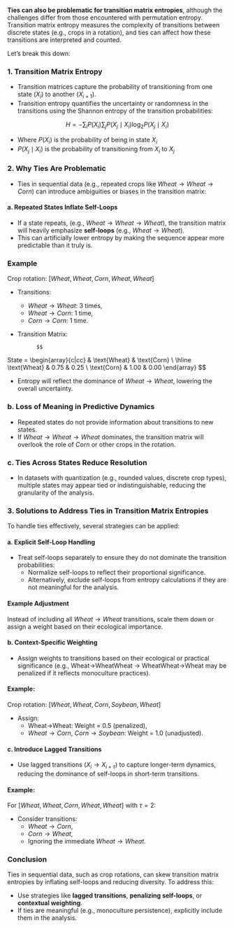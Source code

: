 **Ties can also be problematic for transition matrix entropies**, although the challenges differ from those encountered with permutation entropy. Transition matrix entropy measures the complexity of transitions between discrete states (e.g., crops in a rotation), and ties can affect how these transitions are interpreted and counted.

Let’s break this down:

### 1. Transition Matrix Entropy

- Transition matrices capture the probability of transitioning from one state $(X_i​)$ to another $(X_{i+1}​)$.
- Transition entropy quantifies the uncertainty or randomness in the transitions using the Shannon entropy of the transition probabilities:

$$H = - \sum_{i} P(X_i) \sum_{j} P(X_j \mid X_i) \log_2 P(X_j \mid X_i)$$

 - Where $P(X_i)$ is the probability of being in state $X_i$
 - $P(X_j \mid X_i)$ is the probability of transitioning from $X_i$ to $X_j$

### 2. Why Ties Are Problematic

- Ties in sequential data (e.g., repeated crops like $Wheat \rightarrow Wheat \rightarrow Corn)$ can introduce ambiguities or biases in the transition matrix: 

#### a. Repeated States Inflate Self-Loops
- If a state repeats, (e.g., $Wheat \rightarrow Wheat \rightarrow Wheat)$, the transition matrix will heavily emphasize **self-loops** (e.g., $Wheat \rightarrow Wheat)$.
- This can artificially lower entropy by making the sequence appear more predictable than it truly is. 

### Example

Crop rotation: $[Wheat, Wheat, Corn, Wheat, Wheat]$

- Transitions:
	- $Wheat \rightarrow Wheat$: 3 times,
	- $Wheat \rightarrow Corn$: 1 time,
	- $Corn \rightarrow Corn$: 1 time.
- Transition Matrix:

			$$
State =
\begin{array}{c|cc}
 & \text{Wheat} & \text{Corn} \\
\hline
\text{Wheat} & 0.75 & 0.25 \\
\text{Corn} & 1.00 & 0.00
\end{array}
$$

- Entropy will reflect the dominance of $Wheat \rightarrow Wheat$, lowering the overall uncertainty. 

### b. Loss of Meaning in Predictive Dynamics
- Repeated states do not provide information about transitions to new states. 
- If $Wheat \rightarrow Wheat \rightarrow Wheat$ dominates, the transition matrix will overlook the role of $Corn$ or other crops in the rotation. 

### c. Ties Across States Reduce Resolution
- In datasets with quantization (e.g., rounded values, discrete crop types), multiple states may appear tied or indistinguishable, reducing the granularity of the analysis.

### **3. Solutions to Address Ties in Transition Matrix Entropies**

To handle ties effectively, several strategies can be applied:

#### **a. Explicit Self-Loop Handling**

- Treat self-loops separately to ensure they do not dominate the transition probabilities:
    - Normalize self-loops to reflect their proportional significance.
    - Alternatively, exclude self-loops from entropy calculations if they are not meaningful for the analysis.
#### Example Adjustment

Instead of including all $Wheat→Wheat$ transitions, scale them down or assign a weight based on their ecological importance.

#### **b. Context-Specific Weighting**

- Assign weights to transitions based on their ecological or practical significance (e.g., Wheat→WheatWheat → WheatWheat→Wheat may be penalized if it reflects monoculture practices).

#### Example:

Crop rotation: $[Wheat,Wheat,Corn,Soybean,Wheat]$

- Assign:
    - Wheat→Wheat: Weight = 0.5 (penalized),
    - $Wheat→Corn$, $Corn→Soybean$: Weight = 1.0 (unadjusted).

#### **c. Introduce Lagged Transitions**

- Use lagged transitions $(X_i \to X_{i+\tau})$ to capture longer-term dynamics, reducing the dominance of self-loops in short-term transitions.

#### Example:

For $[Wheat,Wheat,Corn,Wheat,Wheat]$ with $\tau = 2$:

- Consider transitions:
    - $Wheat→Corn$,
    - $Corn→Wheat$,
    - Ignoring the immediate $Wheat→Wheat$.

### **Conclusion**

Ties in sequential data, such as crop rotations, can skew transition matrix entropies by inflating self-loops and reducing diversity. To address this:

- Use strategies like **lagged transitions**, **penalizing self-loops**, or **contextual weighting**.
- If ties are meaningful (e.g., monoculture persistence), explicitly include them in the analysis.